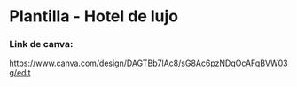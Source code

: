 # Plantilla - Hotel de lujo

### Link de canva:
https://www.canva.com/design/DAGTBb7lAc8/sG8Ac6pzNDqOcAFqBVW03g/edit

